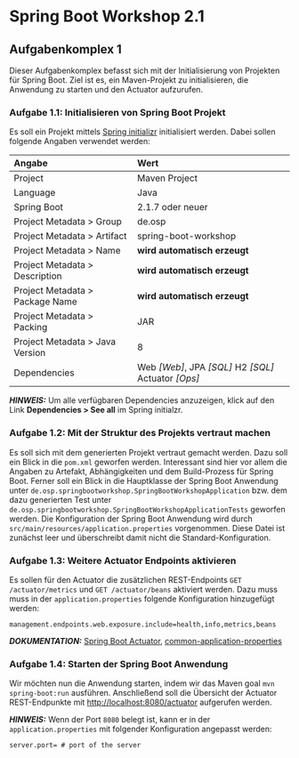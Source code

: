 # Spring Boot Workshop 2.1

## Aufgabenkomplex 1

Dieser Aufgabenkomplex befasst sich mit der Initialisierung von Projekten für Spring Boot. 
Ziel ist es, ein Maven-Projekt zu initialisieren, die Anwendung zu starten und den Actuator aufzurufen.

### Aufgabe 1.1: Initialisieren von Spring Boot Projekt

Es soll ein Projekt mittels [Spring initializr](https://start.spring.io/) initialisiert werden. Dabei sollen folgende Angaben verwendet werden:

| Angabe                          | Wert                                                         |
|:--------------------------------|:-------------------------------------------------------------|
| Project                         | Maven Project                                                |
| Language                        | Java                                                         |
| Spring Boot                     | 2.1.7 oder neuer                                                        |
| Project Metadata > Group        | de.osp                                                       |
| Project Metadata > Artifact     | spring-boot-workshop                                         |
| Project Metadata > Name         | **wird automatisch erzeugt**                                 |
| Project Metadata > Description  | **wird automatisch erzeugt**                                 |
| Project Metadata > Package Name | **wird automatisch erzeugt**                                 |
| Project Metadata > Packing      | JAR                                                          |
| Project Metadata > Java Version | 8                                                           |
| Dependencies                    | Web *\[Web\]*, JPA *\[SQL\]* H2 *\[SQL\]* Actuator *\[Ops\]* |

**_HINWEIS:_** Um alle verfügbaren Dependencies anzuzeigen, klick auf den Link **Dependencies > See all** im Spring initialzr.


### Aufgabe 1.2: Mit der Struktur des Projekts vertraut machen

Es soll sich mit dem generierten Projekt vertraut gemacht werden. Dazu soll ein Blick in die `pom.xml` geworfen werden.
Interessant sind hier vor allem die Angaben zu Artefakt, Abhängigkeiten und dem Build-Prozess für Spring Boot. 
Ferner soll ein Blick in die Hauptklasse der Spring Boot Anwendung unter `de.osp.springbootworkshop.SpringBootWorkshopApplication` bzw. 
dem dazu generierten Test unter `de.osp.springbootworkshop.SpringBootWorkshopApplicationTests` geworfen werden. 
Die Konfiguration der Spring Boot Anwendung wird durch `src/main/resources/application.properties` vorgenommen. Diese Datei 
ist zunächst leer und überschreibt damit nicht die Standard-Konfiguration.


### Aufgabe 1.3: Weitere Actuator Endpoints aktivieren

Es sollen für den Actuator die zusätzlichen REST-Endpoints `GET /actuator/metrics` und `GET /actuator/beans` aktiviert werden. 
Dazu muss muss in der `application.properties` folgende Konfiguration hinzugefügt werden:

```properties
management.endpoints.web.exposure.include=health,info,metrics,beans
```

**_DOKUMENTATION:_**
[Spring Boot Actuator](https://docs.spring.io/spring-boot/docs/current/reference/html/production-ready-endpoints.html),
[common-application-properties](https://docs.spring.io/spring-boot/docs/current/reference/html/common-application-properties.html)


### Aufgabe 1.4: Starten der Spring Boot Anwendung

Wir möchten nun die Anwendung starten, indem wir das Maven goal `mvn spring-boot:run` ausführen. 
Anschließend soll die Übersicht der Actuator REST-Endpunkte mit [http://localhost:8080/actuator](http://localhost:8080/actuator) 
aufgerufen werden.

**_HINWEIS:_** Wenn der Port `8080` belegt ist, kann er in der `application.properties` mit folgender Konfiguration angepasst werden:

```properties
server.port= # port of the server
```
